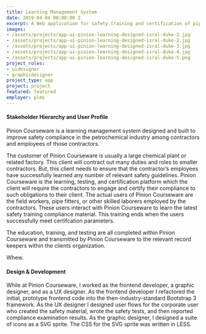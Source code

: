 ```yaml
---
title: Learning Management System
date: 2019-04-04 00:00:00 Z
excerpt: A Web application for safety training and certification of pipeline workers.
images:
- /assets/projects/app-ui-pinion-learning-designed-isral-duke-1.jpg
- /assets/projects/app-ui-pinion-learning-designed-isral-duke-2.jpg
- /assets/projects/app-ui-pinion-learning-designed-isral-duke-3.jpg
- /assets/projects/app-ui-pinion-learning-designed-isral-duke-4.jpg
- /assets/projects/app-ui-pinion-learning-designed-isral-duke-5.png
project_roles:
- uidesigner
- graphicdesigner
project_type: app
project: project
featured: featured
employer: plms
---
```

<h4>Stakeholder Hierarchy and User Profile</h4>
<p>Pinion Courseware is a learning management system designed and built to improve safety compliance in the petrochemical industry among contractors and employees of those contractors.
</p>
<p>The customer of Pinion Courseware is usually a large chemical plant or related factory. This client will contract out many duties and roles to smaller contractors. But, this client needs to ensure that the contractor’s employees have successfully learned any number of relevant safety guidelines. Pinion Courseware is the learning, testing, and certification platform which the client will require the contractors to engage and certify their compliance to such obligations to their client. The actual users of Pinion Courseware are the field workers, pipe fitters, or other skilled laborers employed by the contractors. These users interact with Pinion Courseware to learn the latest safety training compliance material. This training ends when the users successfully meet certifcation parameters.</p>
<p> The education, training, and testing are all completed within Pinion Courseware and transmitted by Pinion Courseware to the relevant record keepers within the clients organization.</p>
<p>Whew.</p>
<h4>Design & Development</h4>
<p>While at Pinion Courseware, I worked as the frontend developer, a graphic designer, and as a UX designer. As the frontend developer I refactored the initial, prototype frontend code into the then-industry-standard Bootstrap 3 framework. As the UX designer I designed user flows for the corporate user who created the safety material, wrote the safety tests, and then reported compliance examination results. As the graphic designer, I designed a suite of icons as a SVG sprite. The CSS for the SVG sprite was written in LESS.</p>